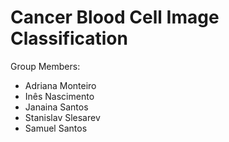 # Cancer Blood Cell Image Classification

Group Members:
- Adriana Monteiro
- Inês Nascimento
- Janaina Santos
- Stanislav Slesarev
- Samuel Santos
